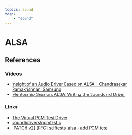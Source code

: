 ```yaml
---
topics: sound
tags:
    - "sound"
---
```


# ALSA

## References

### Videos

- [Insight of an Audio Driver Based on ALSA - Chandrasekar Ramakrishnan, Samsung](https://youtu.be/6R8Wjytv-eQ)
- [Mentorship Session: ALSA: Writing the Soundcard Driver](https://youtu.be/8mleVO7-wKk)

### Links

- [The Virtual PCM Test Driver](https://docs.kernel.org/sound/cards/pcmtest.html)
- [sound/drivers/pcmtest.c](https://github.com/torvalds/linux/blob/master/sound/drivers/pcmtest.c)
- [[PATCH v2] [RFC] selftests: alsa - add PCM test](https://lore.kernel.org/all/20221108115914.3751090-1-perex@perex.cz/)
